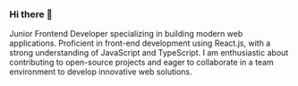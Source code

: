 ### Hi there 👋
Junior Frontend Developer specializing in building modern web applications. Proficient in front-end development using React.js, with a strong understanding of JavaScript and TypeScript. I am enthusiastic about contributing to open-source projects and eager to collaborate in a team environment to develop innovative web solutions.
<!--
**MohamedEid20/MohamedEid20** is a ✨ _special_ ✨ repository because its `README.md` (this file) appears on your GitHub profile.

Here are some ideas to get you started:

- 🔭 I’m currently working on ...
- 🌱 I’m currently learning ...
- 👯 I’m looking to collaborate on ...
- 🤔 I’m looking for help with ...
- 💬 Ask me about ...
- 📫 How to reach me: ...
- 😄 Pronouns: ...
- ⚡ Fun fact: ...
-->
